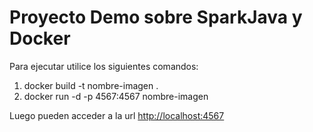 # Proyecto Demo sobre SparkJava y Docker


Para ejecutar utilice los siguientes comandos:

1) docker build -t nombre-imagen .
2) docker run -d -p 4567:4567 nombre-imagen

Luego pueden acceder a la url [http://localhost:4567](http://localhost:4567) 